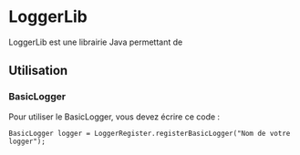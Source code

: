 <h1>LoggerLib</h1>
<p class="loggerlib_desc">LoggerLib est une librairie Java permettant de</p>
<h2>Utilisation</h2>
<h3>BasicLogger</h3>
Pour utiliser le BasicLogger, vous devez écrire ce code :

```
BasicLogger logger = LoggerRegister.registerBasicLogger("Nom de votre logger");
```
